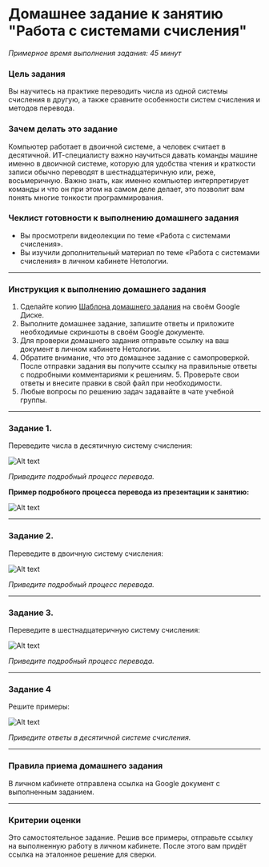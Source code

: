 # Домашнее задание к занятию "Работа с системами счисления"

*Примерное время выполнения задания: 45 минут*

### Цель задания

Вы научитесь на практике переводить числа из одной системы счисления в другую, а также сравните особенности систем счисления и методов перевода.

### Зачем делать это задание

Компьютер работает в двоичной системе, а человек считает в десятичной. ИТ-специалисту важно научиться давать команды машине именно в двоичной системе, которую для удобства чтения и краткости записи обычно переводят в шестнадцатеричную или, реже, восьмеричную. Важно знать, как именно компьютер интерпретирует команды и что он при этом на самом деле делает, это позволит вам понять многие тонкости программирования.

### Чеклист готовности к выполнению домашнего задания

- Вы просмотрели видеолекции по теме «Работа с системами счисления».
- Вы изучили дополнительный материал по теме «Работа с системами счисления» в личном кабинете Нетологии.


------

### Инструкция к выполнению домашнего задания

1. Сделайте копию [Шаблона домашнего задания](https://docs.google.com/document/d/1kOB-aW5PWWl0h2qX9lnRmEBs2wFUQSif0AsV1Ix_lx4/edit?usp=sharing) на своём Google Диске.
2. Выполните домашнее задание, запишите ответы и приложите необходимые скриншоты в своём Google документе.
3. Для проверки домашнего задания отправьте ссылку на ваш документ в личном кабинете Нетологии.
4. Обратите внимание, что это домашнее задание с самопроверкой. После отправки задания вы получите ссылку на правильные ответы с подробными комментариями к решениям. 5. Проверьте свои ответы и  внесите правки в свой файл при необходимости.
6. Любые вопросы по решению задач задавайте в чате учебной группы.


------

### Задание 1.

Переведите числа в десятичную систему счисления:

![Alt text](https://github.com/netology-code/balgo-homeworks/blob/main/1/Task1.png "Optional title")


 
*Приведите подробный процесс перевода.*

**Пример подробного процесса перевода из презентации к занятию:**

![Alt text](https://github.com/netology-code/balgo-homeworks/blob/main/1/Example.png "Optional title")


------

### Задание 2.

Переведите в двоичную систему счисления:

![Alt text](https://github.com/netology-code/balgo-homeworks/blob/main/1/Task2.png "Optional title")


*Приведите подробный процесс перевода.*

------
### Задание 3. 

Переведите в шестнадцатеричную систему счисления:

![Alt text](https://github.com/netology-code/balgo-homeworks/blob/main/1/Task3.png "Optional title")


*Приведите подробный процесс перевода.*

------

### Задание 4

Решите примеры:

![Alt text](https://github.com/netology-code/balgo-homeworks/blob/main/1/Task4.png "Optional title")


*Приведите ответы в десятичной системе счисления.*

------

### Правила приема домашнего задания

В личном кабинете отправлена ссылка на Google документ с выполненным заданием.

---

### Критерии оценки

Это самостоятельное задание. Решив все примеры, отправьте ссылку на выполненную работу в личном кабинете. После этого вам придёт ссылка на эталонное решение для сверки.
